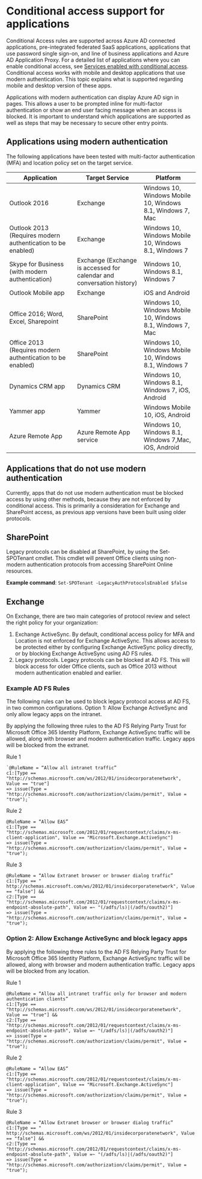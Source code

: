 
<properties
	pageTitle="Conditional access- What applications are supported | Microsoft Azure"
	description="With conditional access control, Azure Active Directory checks the specific conditions you pick when authenticating the user and before allowing access to the application. Once those conditions are met, the user is authenticated and allowed access to the application."
    services="active-directory"
	documentationCenter=""
	authors="femila"
	manager="swadhwa"
	editor=""/>

<tags
	ms.service="active-directory"
	ms.devlang="na"
	ms.topic="article"
    ms.tgt_pltfrm="na"
    ms.workload="identity" 
	ms.date="06/23/2016"
	ms.author="femila"/>


# Conditional access support for applications

Conditional Access rules are supported across Azure AD connected applications, pre-integrated federated SaaS applications, applications that use password single sign-on, and line of business applications and Azure AD Application Proxy. For a detailed list of applications where you can enable conditional access, see [Services enabled with conditional access](active-directory-conditional-access-technical-reference.md#Services-enabled-with-conditional-access). Conditional access works with mobile and desktop applications that use modern authentication. This topic explains what is supported regarding mobile and desktop version of these apps.

 Applications with modern authentication can display Azure AD sign in pages. This allows a user to be prompted inline for multi-factor authentication or show an end user facing message when an access is blocked.
It is important to understand which applications are supported as well as steps that may be necessary to secure other entry points.

## Applications using modern authentication
The following applications have been tested with multi-factor authentication (MFA) and location policy set on the target service.

| Application  | Target Service  | Platform                                                       |
|--------------|-----------------|----------------------------------------------------------------|
| Outlook 2016 | Exchange        |  Windows 10,  Windows Mobile 10,  Windows 8.1, Windows 7, Mac  |
| Outlook 2013 (Requires modern authentication to be enabled)| Exchange |Windows 10, Windows Mobile 10, Windows 8.1, Windows 7|
|Skype for Business (with modern authentication)|Exchange (Exchange is accessed for calendar and conversation history)|  Windows 10, Windows 8.1, Windows 7 |
|Outlook Mobile app|Exchange| iOS and Android |
|Office 2016; Word, Excel, Sharepoint|SharePoint| Windows 10, Windows Mobile 10, Windows 8.1, Windows 7, Mac |
|Office 2013 (Requires modern authentication to be enabled)|SharePoint|Windows 10, Windows Mobile 10, Windows 8.1, Windows 7|
|Dynamics CRM app|Dynamics CRM| Windows 10, Windows 8.1, Windows 7, iOS, Android|
| Yammer app|Yammer| Windows Mobile 10, iOS, Android|
|Azure Remote App|Azure Remote App service|Windows 10, Windows 8.1, Windows 7,Mac, iOS, Android|

## Applications that do not use modern authentication

Currently, apps that do not use modern authentication must be blocked access by using other methods, because they are not enforced by conditional access. This is primarily a consideration for Exchange and SharePoint access, as previous app versions have been built using older protocols.

## SharePoint
Legacy protocols can be disabled at SharePoint, by using the Set-SPOTenant cmdlet. This cmdlet will prevent Office clients using non-modern authentication protocols from accessing SharePoint Online resources. 

**Example command**:
    `Set-SPOTenant -LegacyAuthProtocolsEnabled $false`
 
## Exchange

On Exchange, there are two main categories of protocol review and select the right policy for your organization:

1. Exchange ActiveSync. By default, conditional access policy for MFA and Location is not enforced for Exchange ActiveSync. This allows access to be protected either by configuring Exchange ActiveSync policy directly, or by blocking Exchange ActiveSync using AD FS rules.
2. Legacy protocols. Legacy protocols can be blocked at AD FS. This will block access for older Office clients, such as Office 2013 without modern authentication enabled and earlier.


### Example AD FS Rules
The following rules can be used to block legacy protocol access at AD FS, in two common configurations.
Option 1: Allow Exchange ActiveSync and only allow legacy apps on the intranet.

By applying the following three rules to the AD FS Relying Party Trust for Microsoft Office 365 Identity Platform, Exchange ActiveSync traffic will be allowed, along with browser and modern authentication traffic. Legacy apps will be blocked from the extranet. 

Rule 1

    `@RuleName = “Allow all intranet traffic”
	c1:[Type == "http://schemas.microsoft.com/ws/2012/01/insidecorporatenetwork", Value == "true"] 
	=> issue(Type = "http://schemas.microsoft.com/authorization/claims/permit", Value = "true");`

Rule 2

    @RuleName = “Allow EAS”
	c1:[Type == "http://schemas.microsoft.com/2012/01/requestcontext/claims/x-ms-client-application", Value == "Microsoft.Exchange.ActiveSync"] 
	=> issue(Type = "http://schemas.microsoft.com/authorization/claims/permit", Value = "true");

Rule 3

	@RuleName = “Allow Extranet browser or browser dialog traffic”
	c1:[Type == " http://schemas.microsoft.com/ws/2012/01/insidecorporatenetwork", Value == "false"] && 
	c2:[Type == "http://schemas.microsoft.com/2012/01/requestcontext/claims/x-ms-endpoint-absolute-path", Value =~ "(/adfs/ls)|(/adfs/oauth2)"] 
	=> issue(Type = "http://schemas.microsoft.com/authorization/claims/permit", Value = "true");

### Option 2: Allow Exchange ActiveSync and block legacy apps 
By applying the following three rules to the AD FS Relying Party Trust for Microsoft Office 365 Identity Platform, Exchange ActiveSync traffic will be allowed, along with browser and modern authentication traffic. Legacy apps will be blocked from any location. 

Rule 1

    @RuleName = “Allow all intranet traffic only for browser and modern authentication clients”
	c1:[Type == "http://schemas.microsoft.com/ws/2012/01/insidecorporatenetwork", Value == "true"] && 
	c2:[Type == "http://schemas.microsoft.com/2012/01/requestcontext/claims/x-ms-endpoint-absolute-path", Value =~ "(/adfs/ls)|(/adfs/oauth2)"] 
	=> issue(Type = "http://schemas.microsoft.com/authorization/claims/permit", Value = "true");


Rule 2 

    @RuleName = “Allow EAS”
	c1:[Type == "http://schemas.microsoft.com/2012/01/requestcontext/claims/x-ms-client-application", Value == "Microsoft.Exchange.ActiveSync"] 
	=> issue(Type = "http://schemas.microsoft.com/authorization/claims/permit", Value = "true");


Rule 3 

    @RuleName = “Allow Extranet browser or browser dialog traffic”
	c1:[Type == " http://schemas.microsoft.com/ws/2012/01/insidecorporatenetwork", Value == "false"] && 
	c2:[Type == "http://schemas.microsoft.com/2012/01/requestcontext/claims/x-ms-endpoint-absolute-path", Value =~ "(/adfs/ls)|(/adfs/oauth2)"] 
	=> issue(Type = "http://schemas.microsoft.com/authorization/claims/permit", Value = "true");








